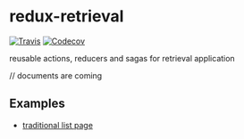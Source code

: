 # redux-retrieval

[![Travis](https://img.shields.io/travis/zincli/redux-retrieval.svg?style=flat-square)](https://travis-ci.org/zincli/redux-retrieval)
[![Codecov](https://img.shields.io/codecov/c/github/zincli/redux-retrieval.svg?style=flat-square)](https://codecov.io/gh/zincli/redux-retrieval)


reusable actions, reducers and sagas for retrieval application

// documents are coming


## Examples

* [traditional list page](./examples/traditional/)
